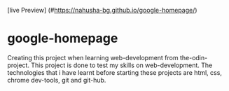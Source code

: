 [live Preview] (#https://nahusha-bg.github.io/google-homepage/)
# google-homepage
Creating this project when learning web-development from the-odin-project.
This project is done to test my skills on web-development. The technologies that i have learnt before starting these projects are html, css, chrome dev-tools, git and git-hub.
